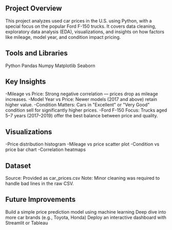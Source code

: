 ## Project Overview
This project analyzes used car prices in the U.S. using Python, with a special focus on the popular Ford F-150 trucks.
It covers data cleaning, exploratory data analysis (EDA), visualizations, and insights on how factors like mileage, model year, and condition impact pricing.

## Tools and Libraries
Python
Pandas
Numpy
Matplotlib
Seaborn

## Key Insights
-Mileage vs Price: Strong negative correlation — prices drop as mileage increases.
-Model Year vs Price: Newer models (2017 and above) retain higher value.
-Condition Matters: Cars in "Excellent" or "Very Good" condition sell for significantly higher prices.
-Ford F-150 Focus: Trucks aged 5–7 years (2017–2019) offer the best balance between price and quality.

## Visualizations
-Price distribution histogram
-Mileage vs price scatter plot
-Condition vs price bar chart
-Correlation heatmaps

## Dataset
Source: Provided as car_prices.csv
Note: Minor cleaning was required to handle bad lines in the raw CSV.

## Future Improvements
Build a simple price prediction model using machine learning
Deep dive into more car brands (e.g., Toyota, Honda)
Deploy an interactive dashboard with Streamlit or Tableau
